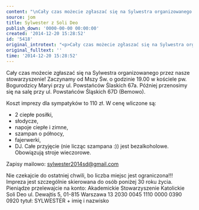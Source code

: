 ```yaml
---
content: "\nCały czas możecie zgłaszać się na Sylwestra organizowanego przez nasze stowarzyszenie! Zaczynamy od Mszy Św. o godzinie 19.00 w kościele pw. Bogurodzicy Maryi przy ul. Powstańców Ślaskich 67a. Później przenosimy się na salę przy ul. Powstańców Śląskich 67D (Bemowo).\n\r\n\nKoszt imprezy dla sympatyków to 110 zł. W cenę wliczone są: \n - 2 ciepłe posiłki, \n - słodycze, \n - napoje ciepłe i zimne, \n - szampan o północy, \n - fajerwerki,\n - DJ. \n Całe przyjęcie (nie licząc szampana :)) jest bezalkoholowe. Obowiązują stroje wieczorowe.\n \n Zapisy mailowo: sylwester2014sd@gmail.com\n \n Nie czekajcie do ostatniej chwili, bo liczba miejsc jest ograniczona!!! \n Impreza jest szczególnie skierowana do osób poniżej 30 roku życia.\n Pieniądze przelewajcie na konto: \n Akademickie Stowarzyszenie Katolickie Soli Deo \n ul. Dewajtis 5, \n 01-815 Warszawa\n 13 2030 0045 1110 0000 0390 0920 \n tytuł: SYLWESTER + imię i nazwisko\n"
source: jom
title: Sylwester z Soli Deo
publish_down: '0000-00-00 00:00:00'
created: '2014-12-20 15:28:52'
id: '5418'
original_introtext: "<p>Cały czas możecie zgłaszać się na Sylwestra organizowanego przez nasze stowarzyszenie! <span class=\"fsl\"><span class=\"text_exposed_show\">Zaczynamy od Mszy Św. o godzinie 19.00 w kościele pw. Bogurodzicy Maryi przy ul. Powstańców Ślaskich 67a. Później przenosimy się na salę przy</span> ul. Powstańców Śląskich 67D (Bemowo).</span></p>\r\n<p><span class=\"fsl\">Koszt imprezy dla sympatyków to 110 zł. W cenę wliczone są: <br /> - 2 ciepłe posiłki, <br /> - słodycze, <br /> - napoje ciepłe i zimne, <br /> - szampan o północy, <br /> - fajerwerki,<br /> - DJ. <br /> Całe przyjęcie (nie licząc szampana :)) jest bezalkoholowe. Obowiązują stroje wieczorowe.<br /> <span class=\"text_exposed_show\"><br /> <span>Zapisy mailowo: sylwester2014sd@gmail.com</span><br /> <br /> Nie czekajcie do ostatniej chwili, bo liczba miejsc jest ograniczona!!! <br /> Impreza jest szczególnie skierowana do osób poniżej 30 roku życia.<br /> Pieniądze przelewajcie na konto: <br /> Akademickie Stowarzyszenie Katolickie Soli Deo <br /> ul. Dewajtis 5, <br /> 01-815 Warszawa<br /> 13 2030 0045 1110 0000 0390 0920 <br /> tytuł: SYLWESTER + imię i nazwisko</span></span></p>"
original_fulltext: ''
time: '2014-12-20 15:28:52'
---
```

Cały czas możecie zgłaszać się na Sylwestra organizowanego przez nasze stowarzyszenie! Zaczynamy od Mszy Św. o godzinie 19.00 w kościele pw. Bogurodzicy Maryi przy ul. Powstańców Ślaskich 67a. Później przenosimy się na salę przy ul. Powstańców Śląskich 67D (Bemowo).


Koszt imprezy dla sympatyków to 110 zł. W cenę wliczone są: 
 - 2 ciepłe posiłki, 
 - słodycze, 
 - napoje ciepłe i zimne, 
 - szampan o północy, 
 - fajerwerki,
 - DJ. 
 Całe przyjęcie (nie licząc szampana :)) jest bezalkoholowe. Obowiązują stroje wieczorowe.
 
 Zapisy mailowo: sylwester2014sd@gmail.com
 
 Nie czekajcie do ostatniej chwili, bo liczba miejsc jest ograniczona!!! 
 Impreza jest szczególnie skierowana do osób poniżej 30 roku życia.
 Pieniądze przelewajcie na konto: 
 Akademickie Stowarzyszenie Katolickie Soli Deo 
 ul. Dewajtis 5, 
 01-815 Warszawa
 13 2030 0045 1110 0000 0390 0920 
 tytuł: SYLWESTER + imię i nazwisko


<!--{{json:{"created_date":"2014-12-20 15:28:52","publish_down":"0000-00-00 00:00:00","id":"5418"}}}-->